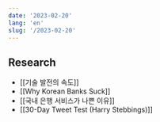 ```yaml
---
date: '2023-02-20'
lang: 'en'
slug: '/2023-02-20'
---
```


## Research

- [[기술 발전의 속도]]
- [[Why Korean Banks Suck]]
- [[국내 은행 서비스가 나쁜 이유]]
- [[30-Day Tweet Test (Harry Stebbings)]]
